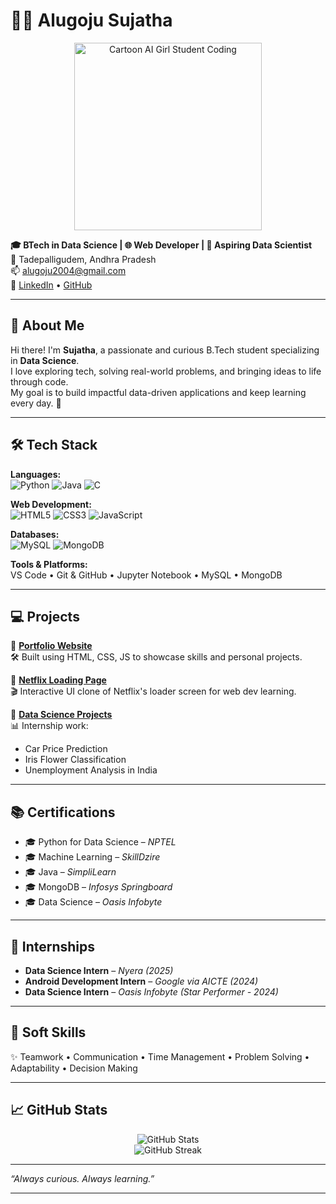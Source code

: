 # 👩‍💻 Alugoju Sujatha

<p align="center">
  <img src="https://chat.openai.com/share-image/file_000000002e2061f58d917691279adb50" width="300" alt="Cartoon AI Girl Student Coding">
</p>

**🎓 BTech in Data Science | 🌐 Web Developer | 🤖 Aspiring Data Scientist**  
📍 Tadepalligudem, Andhra Pradesh  
📫 [alugoju2004@gmail.com](mailto:alugoju2004@gmail.com)  
🔗 [LinkedIn](https://linkedin.com/in/sujatha-alugoju-3a05b2280) • [GitHub](https://github.com/Sujatha2108)

---

## 🌟 About Me

Hi there! I'm **Sujatha**, a passionate and curious B.Tech student specializing in **Data Science**.  
I love exploring tech, solving real-world problems, and bringing ideas to life through code.  
My goal is to build impactful data-driven applications and keep learning every day. 🚀

---

## 🛠️ Tech Stack

**Languages:**  
![Python](https://img.shields.io/badge/Python-3776AB?style=flat-square&logo=python&logoColor=white)
![Java](https://img.shields.io/badge/Java-ED8B00?style=flat-square&logo=java&logoColor=white)
![C](https://img.shields.io/badge/C-00599C?style=flat-square&logo=c&logoColor=white)

**Web Development:**  
![HTML5](https://img.shields.io/badge/HTML5-E34F26?style=flat-square&logo=html5&logoColor=white)
![CSS3](https://img.shields.io/badge/CSS3-1572B6?style=flat-square&logo=css3&logoColor=white)
![JavaScript](https://img.shields.io/badge/JavaScript-F7DF1E?style=flat-square&logo=javascript&logoColor=black)

**Databases:**  
![MySQL](https://img.shields.io/badge/MySQL-4479A1?style=flat-square&logo=mysql&logoColor=white)
![MongoDB](https://img.shields.io/badge/MongoDB-47A248?style=flat-square&logo=mongodb&logoColor=white)

**Tools & Platforms:**  
VS Code • Git & GitHub • Jupyter Notebook • MySQL • MongoDB

---

## 💻 Projects

📌 **[Portfolio Website](https://github.com/Sujatha2108/Portfolio)**  
🛠 Built using HTML, CSS, JS to showcase skills and personal projects.

📌 **[Netflix Loading Page](https://github.com/Sujatha2108/Netflix-Clone)**  
🎬 Interactive UI clone of Netflix's loader screen for web dev learning.

📌 **[Data Science Projects](https://github.com/Sujatha2108?tab=repositories&q=data+science)**  
📊 Internship work:  
- Car Price Prediction  
- Iris Flower Classification  
- Unemployment Analysis in India  

---

## 📚 Certifications

- 🎓 Python for Data Science – *NPTEL*  
- 🎓 Machine Learning – *SkillDzire*  
- 🎓 Java – *SimpliLearn*  
- 🎓 MongoDB – *Infosys Springboard*  
- 🎓 Data Science – *Oasis Infobyte*

---

## 💼 Internships

- **Data Science Intern** – *Nyera (2025)*  
- **Android Development Intern** – *Google via AICTE (2024)*  
- **Data Science Intern** – *Oasis Infobyte (Star Performer - 2024)*

---

## 🧠 Soft Skills

✨ Teamwork • Communication • Time Management • Problem Solving • Adaptability • Decision Making

---

## 📈 GitHub Stats

<p align="center">
  <img src="https://github-readme-stats.vercel.app/api?username=Sujatha2108&show_icons=true&theme=radical" alt="GitHub Stats" />
  <br/>
  <img src="https://github-readme-streak-stats.herokuapp.com/?user=Sujatha2108&theme=radical&date_format=M%20j%5B%2C%20Y%5D" alt="GitHub Streak" />
</p>

---

_“Always curious. Always learning.”_

---
